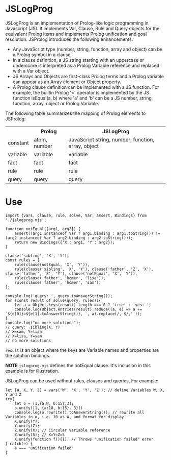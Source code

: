 # JSLogProg

JSLogProg is an implementation of Prolog-like logic programming in Javascript (JS). It implements Var, Clause, Rule and Query objects for the equivalent Prolog items and implements Prolog unification and goal resolution. JSProlog introduces the following enhancements:
- Any JavaScript type (number, string, function, array and object) can be a Prolog symbol in a clause.
- In a clause definition, a JS string starting with an uppercase or underscore is interpreted as a Prolog Variable reference and replaced with a Var object.
- JS Arrays and Objects are first-class Prolog terms and a Prolog variable can appear as an Array element or Object property.
- A Prolog clause definition can be implemented with a JS function. For example, the builtin Prolog '=' operator is implemented by the JS function isEqual(a, b) where 'a' and 'b' can be a JS number, string, function, array, object or Prolog Variable.

The following table summarizes the mapping of Prolog elements to JSProlog:

<table>
	<tr>
		<th></th>
		<th>Prolog</th>
		<th>JSLogProg</th>
	</tr>
	<tr>
		<td>constant</td>
		<td>atom, number</td>
		<td>JavaScript string, number, function, array, object</td>
	</tr>
	<tr>
		<td>variable</td>
		<td>variable</td>
		<td>variable</td>
	</tr>
	<tr>
		<td>fact</td>
		<td>fact</td>
		<td>fact</td>
	</tr>
	<tr>
		<td>rule</td>
		<td>rule</td>
		<td>rule</td>
	</tr>
	<tr>
		<td>query</td>
		<td>query</td>
		<td>query</td>
	</tr>
</table>

# Use
```
import {vars, clause, rule, solve, Var, assert, Bindings} from './jslogprog.mjs';

function notEqual([arg1, arg2]) {
	assert((arg1 instanceof Var ? arg1.binding : arg1.toString()) != (arg2 instanceof Var ? arg2.binding : arg2.toString()));
	return new Bindings({'X': arg1, 'Y': arg2});
}

clause('sibling', 'X', 'Y');
const rules = [
	rule(clause(notEqual, 'X', 'Y')),
	rule(clause('sibling', 'X', 'Y'), clause('father', 'Z', 'X'), clause('father', 'Z', 'Y'), clause('notEqual', 'X', 'Y')),
	rule(clause('father', 'homer', 'lisa')),
	rule(clause('father', 'homer', 'sam'))
];

console.log('query: ', query.toAnswerString());
for (const result of solve(query, rules)){
	let a = Object.keys(result).length === 0 ? 'true' : 'yes: ';
	console.log(Object.entries(result).reduce((a, e) => a += `${e[0]}=${e[1].toAnswerString()}, `, a).replace(/, $/,''));
}
console.log("no more solutions");
// query:  sibling(X, Y)
// X=sam, Y=lisa
// X=lisa, Y=sam
// no more solutions
```
`result` is an object where the keys are Variable names and properties are the solution bindings.

**NOTE** `jslogprog.mjs` defines the notEqual clause. It's inclusion in this example is for illustration.

JSLogProg can be used without rules, clauses and queries. For example:

```
let [W, X, Y, Z] = vars('W', 'X', 'Y', 'Z'); // define Variables W, X, Y and Z
try{
	let o = [1,{a:W, b:15},3];
	o.unify([1, {a:10, b:15}, 3}])
	console.log(o.rewrite().toAnswerString()); // rewrite all Variables in o, i.e. 10 as W, and format for display
	X.unify(Y);
	Y.unify(Z);
	Z.unify(X); // Circular Variable reference
	Z.unify(5); // X=Y=Z=5
	X.unify(function f(){}); // Throws "unification failed" error
} catch(e) {
	e === "unification failed"
}
```